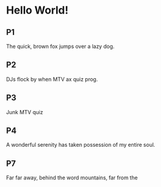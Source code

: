 # Hello World!

## P1
The quick, brown fox jumps over a lazy dog.

## P2
DJs flock by when MTV ax quiz prog.

## P3
Junk MTV quiz

## P4
A wonderful serenity has taken possession of my entire soul.

## P7
Far far away, behind the word mountains, far from the
